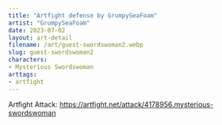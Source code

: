 ```yaml
---
title: "Artfight defense by GrumpySeaFoam"
artist: "GrumpySeaFoam"
date: 2023-07-02
layout: art-detail
filename: /art/guest-swordswoman2.webp
slug: guest-swordswoman2
characters:
- Mysterious Swordswoman
arttags:
- artfight
---
```

Artfight Attack: https://artfight.net/attack/4178956.mysterious-swordswoman
